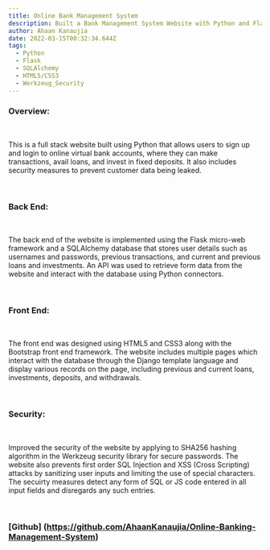 ```yaml
---
title: Online Bank Management System
description: Built a Bank Management System Website with Python and Flask
author: Ahaan Kanaujia
date: 2022-03-15T00:32:34.644Z
tags:
  - Python
  - Flask
  - SQLAlchemy
  - HTML5/CSS3
  - Werkzeug_Security
---
```

### Overview:

<br>

This is a full stack website built using Python that allows users to sign up and login to online virtual bank accounts, where they can make transactions, avail loans, and invest in fixed deposits. It also includes security measures to prevent customer data being leaked. 

<br>

### Back End:

<br>

The back end of the website is implemented using the Flask micro-web framework and a SQLAlchemy database that stores user details such as usernames and passwords, previous transactions, and current and previous loans and investments. An API was used to retrieve form data from the website and interact with the database using Python connectors. 

<br>

### Front End:

<br>

The front end was designed using HTML5 and CSS3 along with the Bootstrap front end framework. The website includes multiple pages which interact with the database through the Django template language and display various records on the page, including previous and current loans, investments, deposits, and withdrawals.

<br>

### Security:

<br>

Improved the security of the website by applying to SHA256 hashing algorithm in the Werkzeug security library for secure passwords. The website also prevents first order SQL Injection and XSS (Cross Scripting) attacks by sanitizing user inputs and limiting the use of special characters. The secuirty measures detect any form of SQL or JS code entered in all input fields and disregards any such entries.

<br>

### [Github] (https://github.com/AhaanKanaujia/Online-Banking-Management-System)
